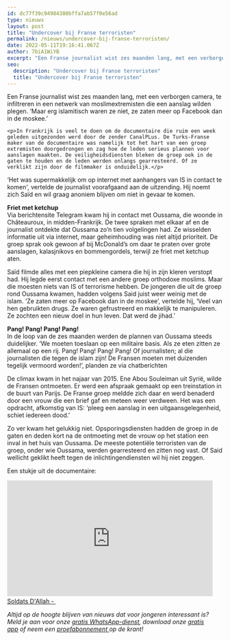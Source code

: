 ```yaml
---
id: dc77f39c94984380bffa7ab57f0e56ad
type: nieuws
layout: post
title: "Undercover bij Franse terroristen"
permalink: /nieuws/undercover-bij-franse-terroristen/
date: 2022-05-11T19:16:41.067Z
author: 7biA1WiYB
excerpt: "Een Franse journalist wist zes maanden lang, met een verborgen camera, te infiltreren in een netwerk van moslimextremisten die een aanslag wilden plegen. ‘Maar erg islamitisch waren ze niet, ze zaten meer op Facebook dan in de moskee.’  "
seo:
  description: "Undercover bij Franse terroristen"
  title: "Undercover bij Franse terroristen"
---
```

Een Franse journalist wist zes maanden lang, met een verborgen camera, te infiltreren in een netwerk van moslimextremisten die een aanslag wilden plegen. ‘Maar erg islamitisch waren ze niet, ze zaten meer op Facebook dan in de moskee.’  

    <p>In Frankrijk is veel te doen om de documentaire die ruim een week geleden uitgezonden werd door de zender CanalPLus. De Turks-Franse maker van de documentaire was namelijk tot het hart van een groep extremisten doorgedrongen en zag hoe de leden serieus plannen voor aanslagen maakten. De veiligheidsdiensten bleken de groep ook in de gaten te houden en de leden werden onlangs gearresteerd. Of ze verklikt zijn door de filmmaker is onduidelijk.</p>
<p>‘Het was supermakkelijk om op internet met aanhangers van IS in contact te komen', vertelde de journalist voorafgaand aan de uitzending. Hij noemt zich Saïd en wil graag anoniem blijven om niet in gevaar te komen.</p>
<p><strong>Friet met ketchup</strong><br>Via berichtensite Telegram kwam hij in contact met Oussama, die woonde in Châteauroux, in midden-Frankrijk. De twee spraken met elkaar af en de journalist ontdekte dat Oussama zo’n tien volgelingen had. Ze wisselden informatie uit via internet, maar geheimhouding was niet altijd prioriteit. De groep sprak ook gewoon af bij McDonald’s om daar te praten over grote aanslagen, kalasjnikovs en bommengordels, terwijl ze friet met ketchup aten.</p>
<p>Saïd filmde alles met een piepkleine camera die hij in zijn kleren verstopt had. Hij legde eerst contact met een andere groep orthodoxe moslims. Maar die moesten niets van IS of terrorisme hebben. De jongeren die uit de groep rond Oussama kwamen, hadden volgens Said juist weer weinig met de islam. ‘Ze zaten meer op Facebook dan in de moskee’, vertelde hij, ‘Veel van hen gebruikten drugs. Ze waren gefrustreerd en makkelijk te manipuleren. Ze zochten een nieuw doel in hun leven. Dat werd de jihad.’</p>
<p><strong>Pang! Pang! Pang! Pang!</strong><br>In de loop van de zes maanden werden de plannen van Oussama steeds duidelijker. ‘We moeten toeslaan op een militaire basis. Als ze eten zitten ze allemaal op een rij. Pang! Pang! Pang! Pang! Of journalisten; al die journalisten die tegen de islam zijn! De Fransen moeten met duizenden tegelijk vermoord worden!’, planden ze via chatberichten</p>
<p>De climax kwam in het najaar van 2015. Ene Abou Souleiman uit Syrië, wilde de Fransen ontmoeten. Er werd een afspraak gemaakt op een treinstation in de buurt van Parijs. De Franse groep meldde zich daar en werd benaderd door een vrouw die een brief gaf en meteen weer verdween. Het was een opdracht, afkomstig van IS: ‘pleeg een aanslag in een uitgaansgelegenheid, schiet iedereen dood.’</p>
<p>Zo ver kwam het gelukkig niet. Opsporingsdiensten hadden de groep in de gaten en deden kort na de ontmoeting met de vrouw op het station een inval in het huis van Oussama. De meeste potentiële terroristen van de groep, onder wie Oussama, werden gearresteerd en zitten nog vast. Of Said wellicht geklikt heeft tegen de inlichtingendiensten wil hij niet zeggen. </p>
<p>Een stukje uit de documentaire:</p>

<iframe allowfullscreen="" frameborder="0" height="270" mozallowfullscreen="" scrolling="no" src="http://player.canalplus.fr/embed/?param=cplus&amp;vid=1387445" webkitallowfullscreen="" width="480"></iframe>
 
<a href="undefined" target="_blank">Soldats D'Allah - </a>
<p><em>Altijd op de hoogte blijven van nieuws dat voor jongeren interessant is? Meld je aan voor onze <a href="https://7dagen.netlify.app/whatsapp">gratis WhatsApp-dienst</a>, download onze <a href="https://7dagen.netlify.app/app">gratis app</a> of neem een <a href="https://abonneren.sevendays.nl/abonneren/abonnementen/ae/artikel">proefabonnement </a>op de krant!</em> </p>  
